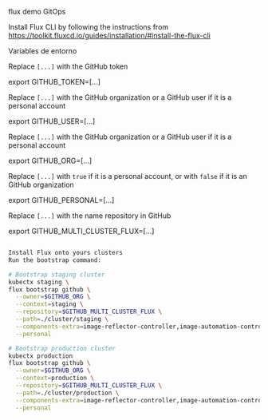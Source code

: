flux demo GitOps

Install Flux CLI by following the instructions from https://toolkit.fluxcd.io/guides/installation/#install-the-flux-cli

Variables de entorno

Replace `[...]` with the GitHub token

export GITHUB_TOKEN=[...]

Replace `[...]` with the GitHub organization or a GitHub user if it is a personal account

export GITHUB_USER=[...]

Replace `[...]` with the GitHub organization or a GitHub user if it is a personal account

export GITHUB_ORG=[...]

Replace `[...]` with `true` if it is a personal account, or with `false` if it is an GitHub organization

export GITHUB_PERSONAL=[...]

Replace `[...]` with the name repository in GitHub

export GITHUB_MULTI_CLUSTER_FLUX=[...]


```bash

Install Flux onto yours clusters
Run the bootstrap command:

# Bootstrap staging cluster
kubectx staging \
flux bootstrap github \
  --owner=$GITHUB_ORG \
  --context=staging \
  --repository=$GITHUB_MULTI_CLUSTER_FLUX \
  --path=./cluster/staging \
  --components-extra=image-reflector-controller,image-automation-controller  \
  --personal

# Bootstrap production cluster
kubectx production
flux bootstrap github \
  --owner=$GITHUB_ORG \
  --context=production \
  --repository=$GITHUB_MULTI_CLUSTER_FLUX \
  --path=./cluster/production \
  --components-extra=image-reflector-controller,image-automation-controller  \
  --personal

```